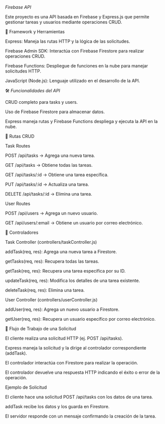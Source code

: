 *Firebase API*

Este proyecto es una API basada en Firebase y Express.js que permite gestionar tareas y usuarios mediante operaciones CRUD.

🚀 Framework y Herramientas

Express: Maneja las rutas HTTP y la lógica de las solicitudes.

Firebase Admin SDK: Interactúa con Firebase Firestore para realizar operaciones CRUD.

Firebase Functions: Despliegue de funciones en la nube para manejar solicitudes HTTP.

JavaScript (Node.js): Lenguaje utilizado en el desarrollo de la API.

🛠️ *Funcionalidades del API*

CRUD completo para tasks y users.

Uso de Firebase Firestore para almacenar datos.

Express maneja rutas y Firebase Functions despliega y ejecuta la API en la nube.

📌 Rutas CRUD

Task Routes

POST /api/tasks → Agrega una nueva tarea.

GET /api/tasks → Obtiene todas las tareas.

GET /api/tasks/:id → Obtiene una tarea específica.

PUT /api/tasks/:id → Actualiza una tarea.

DELETE /api/tasks/:id → Elimina una tarea.

User Routes

POST /api/users → Agrega un nuevo usuario.

GET /api/users/:email → Obtiene un usuario por correo electrónico.

📜 Controladores

Task Controller (controllers/taskController.js)

addTask(req, res): Agrega una nueva tarea a Firestore.

getTasks(req, res): Recupera todas las tareas.

getTask(req, res): Recupera una tarea específica por su ID.

updateTask(req, res): Modifica los detalles de una tarea existente.

deleteTask(req, res): Elimina una tarea.

User Controller (controllers/userController.js)

addUser(req, res): Agrega un nuevo usuario a Firestore.

getUser(req, res): Recupera un usuario específico por correo electrónico.

🔄 Flujo de Trabajo de una Solicitud

El cliente realiza una solicitud HTTP (ej. POST /api/tasks).

Express maneja la solicitud y la dirige al controlador correspondiente (addTask).

El controlador interactúa con Firestore para realizar la operación.

El controlador devuelve una respuesta HTTP indicando el éxito o error de la operación.

Ejemplo de Solicitud

El cliente hace una solicitud POST /api/tasks con los datos de una tarea.

addTask recibe los datos y los guarda en Firestore.

El servidor responde con un mensaje confirmando la creación de la tarea.

